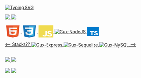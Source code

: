 [![Typing SVG](https://readme-typing-svg.herokuapp.com?font=Roboto+Mono&color=%239645F4&size=30&center=true&vCenter=true&width=1000&height=100&lines=%3C+Ol%C3%A1%2C+Eu+sou+o+Gustavo+%2F%3E)](https://git.io/typing-svg)

<div>
  <a href="https://github.com/Guxtaviko">
  <img height="180em" src="https://github-readme-stats.vercel.app/api?username=Guxtaviko&show_icons=true&theme=midnight-purple&include_all_commits=true&count_private=true"/>
  <img height="180em" src="https://github-readme-stats.vercel.app/api/top-langs/?username=Guxtaviko&layout=compact&langs_count=7&theme=midnight-purple"/>
</div>

<div style="display: inline_block"><br>
  <img align="center" alt="Gux-HTML" height="40" width="50" src="https://raw.githubusercontent.com/devicons/devicon/master/icons/html5/html5-original.svg">
  <img align="center" alt="Gux-CSS" height="40" width="50" src="https://raw.githubusercontent.com/devicons/devicon/master/icons/css3/css3-original.svg">
  <img align="center" alt="Gux-Js" height="40" width="50" src="https://raw.githubusercontent.com/devicons/devicon/master/icons/javascript/javascript-plain.svg">
  <img align="center" alt="Gux-NodeJS" height="40" width="50" src="https://cdn.jsdelivr.net/gh/devicons/devicon/icons/nodejs/nodejs-original.svg">
  <img align="center" alt="Gux-Ts" height="30" width="40" src="https://raw.githubusercontent.com/devicons/devicon/master/icons/typescript/typescript-plain.svg">
  
  <-- Stacks??
  <img align="center" alt="Gux-Express" height="40" width="50" src="https://cdn.jsdelivr.net/gh/devicons/devicon/icons/express/express-original.svg">
  <img align="center" alt="Gux-Sequelize" height="40" width="50" src="https://cdn.jsdelivr.net/gh/devicons/devicon/icons/sequelize/sequelize-original.svg">
  <img align="center" alt="Gux-MySQL" height="40" width="50" src="https://cdn.jsdelivr.net/gh/devicons/devicon/icons/mysql/mysql-original.svg">
  -->
  
  <!-- Future Stacks
  <img align="center" alt="Gux-React" height="30" width="40" src="https://raw.githubusercontent.com/devicons/devicon/master/icons/react/react-original.svg">
  <img align="center" alt="Gux-Csharp" height="40" width="50" src="https://raw.githubusercontent.com/devicons/devicon/master/icons/csharp/csharp-original.svg">
  -->
</div>
<br>
  
<div>
  <img src="https://img.shields.io/badge/AMD-Radeon_RX_560-ED1C24?style=for-the-badge&logo=amd&logoColor=white">
  <img src="https://img.shields.io/badge/Intel-Core_i5_3470-0071C5?style=for-the-badge&logo=intel&logoColor=white">
</div>
<br>

<div>
  <a href = "mailto:Guxtaviko@hotmail.com"><img src="https://img.shields.io/badge/-Gmail-%23333?style=for-the-badge&logo=gmail&logoColor=white" target="_blank"></a>
  <a href="https://www.linkedin.com/in/gustavo-vieira-4a466a229/" target="_blank"><img src="https://img.shields.io/badge/-LinkedIn-%230077B5?style=for-the-badge&logo=linkedin&logoColor=white" target="_blank"></a>

</div>

